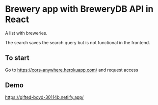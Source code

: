 # Brewery app with BreweryDB API in React

A list with breweries.

The search saves the search query but is not functional in the frontend.

## To start

Go to https://cors-anywhere.herokuapp.com/ and request access

## Demo

https://gifted-boyd-30114b.netlify.app/

